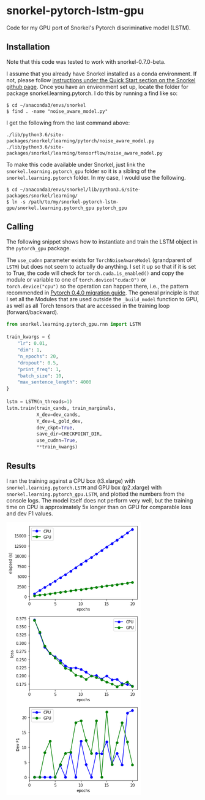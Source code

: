 # snorkel-pytorch-lstm-gpu

Code for my GPU port of Snorkel's Pytorch discriminative model (LSTM).

## Installation

Note that this code was tested to work with snorkel-0.7.0-beta.

I assume that you already have Snorkel installed as a conda environment. If not, please follow [instructions under the Quick Start section on the Snorkel github page](https://github.com/HazyResearch/snorkel#installation--dependencies). Once you have an environment set up, locate the folder for package snorkel.learning.pytorch. I do this by running a find like so:

    $ cd ~/anaconda3/envs/snorkel
    $ find . -name "noise_aware_model.py"

I get the following from the last command above:

    ./lib/python3.6/site-packages/snorkel/learning/pytorch/noise_aware_model.py
    ./lib/python3.6/site-packages/snorkel/learning/tensorflow/noise_aware_model.py

To make this code available under Snorkel, just link the `snorkel.learning.pytorch_gpu` folder so it is a sibling of the `snorkel.learning.pytorch` folder. In my case, I would use the following.

    $ cd ~/anaconda3/envs/snorkel/lib/python3.6/site-packages/snorkel/learning/
    $ ln -s /path/to/my/snorkel-pytorch-lstm-gpu/snorkel.learning.pytorch_gpu pytorch_gpu

## Calling

The following snippet shows how to instantiate and train the LSTM object in the `pytorch_gpu` package.

The `use_cudnn` parameter exists for `TorchNoiseAwareModel` (grandparent of `LSTM`) but does not seem to actually do anything. I set it up so that if it is set to True, the code will check for `torch.cuda.is_enabled()` and copy the module or variable to one of `torch.device("cuda:0")` or `torch.device("cpu")` so the operation can happen there, i.e., the pattern recommended in [Pytorch 0.4.0 migration guide](https://pytorch.org/blog/pytorch-0_4_0-migration-guide/). The general principle is that I set all the Modules that are used outside the `_build_model` function to GPU, as well as all Torch tensors that are accessed in the training loop (forward/backward).

```python
from snorkel.learning.pytorch_gpu.rnn import LSTM

train_kwargs = {
    "lr": 0.01,
    "dim": 1,
    "n_epochs": 20,
    "dropout": 0.5,
    "print_freq": 1,
    "batch_size": 10,
    "max_sentence_length": 4000
}

lstm = LSTM(n_threads=1)
lstm.train(train_cands, train_marginals, 
           X_dev=dev_cands, 
           Y_dev=L_gold_dev,
           dev_ckpt=True,
           save_dir=CHECKPOINT_DIR,
           use_cudnn=True,
           **train_kwargs)
```

## Results

I ran the training against a CPU box (t3.xlarge) with `snorkel.learning.pytorch.LSTM` and GPU box (p2.xlarge) with `snorkel.learning.pytorch_gpu.LSTM`, and plotted the numbers from the console logs. The model itself does not perform very well, but the training time on CPU is approximately 5x longer than on GPU for comparable loss and dev F1 values.

<img src="docs/lstm_train_chart.png"/>

